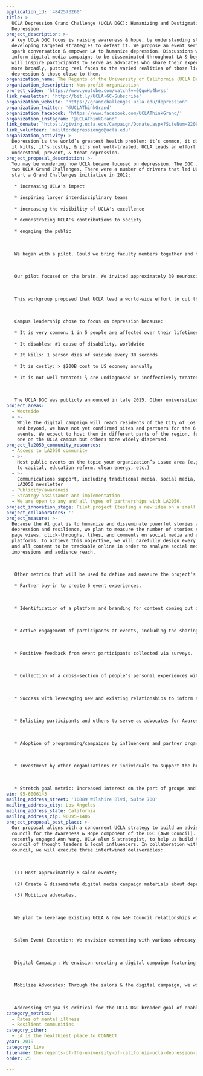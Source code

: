 ```yaml
---
application_id: '4842573260'
title: >-
  UCLA Depression Grand Challenge (UCLA DGC): Humanizing and Destigmatizing
  Depression
project_description: >-
  A key UCLA DGC focus is raising awareness & hope, by understanding stigma &
  developing targeted strategies to defeat it. We propose an event series to
  spark conversation & empower LA to humanize depression. Discussions will
  inform digital media campaigns to be disseminated throughout LA & beyond. We
  will inspire participants to serve as advocates who share their experiences
  more broadly, putting real faces to the varied realities of those living with
  depression & those close to them.
organization_name: The Regents of the University of California (UCLA Depression Grand Challenge)
organization_description: Non-profit organization
project_video: 'https://www.youtube.com/watch?v=6QqwHu4hvss'
link_newsletter: 'http://bit.ly/UCLA-GC-Subscribe'
organization_website: 'https://grandchallenges.ucla.edu/depression'
organization_twitter: '@UCLAThinkGrand'
organization_facebook: 'https://www.facebook.com/UCLAThinkGrand/'
organization_instagram: '@UCLAThinkGrand'
link_donate: 'https://giving.ucla.edu/Campaign/Donate.aspx?SiteNum=2209'
link_volunteer: 'mailto:depressiongc@ucla.edu'
organization_activity: >-
  Depression is the world’s greatest health problem: it’s common, it disables,
  it kills, it’s costly, & it’s not well-treated. UCLA leads an effort to
  understand, prevent, & treat depression.
project_proposal_description: >-
  You may be wondering how UCLA became focused on depression. The DGC is one of
  two UCLA Grand Challenges. There were a number of drivers that led UCLA to
  start a Grand Challenges initiative in 2012:
   
   * increasing UCLA's impact
   
   * inspiring larger interdisciplinary teams
   
   * increasing the visibility of UCLA's excellence
   
   * demonstrating UCLA's contributions to society
   
   * engaging the public
   
   
   
   We began with a pilot. Could we bring faculty members together and have them collectively identify a specific societal Grand Challenge to solve? At the start, we had no funding allocated for this effort & we were the 1st campus to declare its intent to solve a SMART-framed (Specific, Measurable, Aspirational, Relevant and Time-bound) issue. 
   
   
   
   Our pilot focused on the brain. We invited approximately 30 neuroscientists to a brainstorming session. They were asked, “what might be possible if money were not an obstacle?” We emerged with three topics and created workgroups that met weekly for 20 weeks. Depression became the focus of one of these groups; participants were motivated by a recent report by the World Health Organization projecting that, by 2030, depression will become the greatest single contributor to the global burden of disease. 
   
   
   
   This workgroup proposed that UCLA lead a world-wide effort to cut the burden of depression in half by 2050, and eliminate it by the end of this century. They recognized that UCLA was uniquely positioned to make a difference with basic, translational, and clinical neuroscience as well as social science and humanities expertise that would enable us to address depression from its biological underpinnings to the clinic, and the community at large. 
   
   
   
   Campus leadership chose to focus on depression because:
   
   * It is very common: 1 in 5 people are affected over their lifetimes
   
   * It disables: #1 cause of disability, worldwide
   
   * It kills: 1 person dies of suicide every 30 seconds
   
   * It is costly: > $200B cost to US economy annually
   
   * It is not well-treated: ¾ are undiagnosed or ineffectively treated
   
   
   
   The UCLA DGC was publicly announced in late 2015. Other universities now look to UCLA as a model for moonshot-focused research. They too are inspired to partner with their communities to solve specific issues.
project_areas:
  - Westside
  - >-
    While the digital campaign will reach residents of the City of Los Angeles
    and beyond, we have not yet confirmed sites and partners for the 6 regional
    events. We expect to host them in different parts of the region, featuring
    one on the UCLA campus but others more widely dispersed.
project_la2050_community_resources:
  - Access to LA2050 community
  - >-
    Host public events on the topic your organization’s issue area (e.g. access
    to capital, education reform, clean energy, etc.) 
  - >-
    Communications support, including traditional media, social media, and
    LA2050 newsletter
  - Publicity/awareness
  - Strategy assistance and implementation
  - We are open to any and all types of partnerships with LA2050.
project_innovation_stage: Pilot project (testing a new idea on a small scale to prove feasibility)
project_collaborators: ''
project_measure: >-
  Because the #1 goal is to humanize and disseminate powerful stories about
  depression and resilience, we plan to measure the number of stories shared,
  page views, click-throughs, likes, and comments on social media and existing
  platforms. To achieve this objective, we will carefully design every campaign
  and all content to be trackable online in order to analyze social media
  impressions and audience reach. 
   
   
   
   Other metrics that will be used to define and measure the project’s success include the following:
   
   * Partner buy-in to create 6 event experiences.
   
   
   
   * Identification of a platform and branding for content coming out of this set of projects.
   
   
   
   * Active engagement of participants at events, including the sharing of personal stories and/or engaging in event activities. 
   
   
   
   * Positive feedback from event participants collected via surveys.
   
   
   
   * Collection of a cross-section of people’s personal experiences with depression through various channels that illustrate to Angelenos that depression does not discriminate, that it can affect anyone, and that it touches nearly everyone’s lives. 
   
   
   
   * Success with leveraging new and existing relationships to inform and solicit content.
   
   
   
   * Enlisting participants and others to serve as advocates for Awareness and Hope, beyond our planned events.
   
   
   
   * Adoption of programming/campaigns by influencers and partner organizations who may not have this type of advocacy as a core business function. 
   
   
   
   * Investment by other organizations or individuals to support the broader Awareness and Hope agenda.
   
   
   
   * Stretch goal metric: Increased interest on the part of groups and organizations in implementing the UCLA DGC scalable treatment model measured by inquiries and requests for meetings, though it may be hard to determine whether those inquiries are coming as a result of these activities or others.
ein: 95-6006143
mailing_address_street: '10889 Wilshire Blvd, Suite 700'
mailing_address_city: Los Angeles
mailing_address_state: California
mailing_address_zip: 90095-1406
project_proposal_best_place: >-
  Our proposal aligns with a concurrent UCLA strategy to build an advisory
  council for the Awareness & Hope component of the DGC (A&H Council). We
  recently engaged Ann Wang, UCLA alum & strategist, to help us build this
  council of thought leaders & local influencers. In collaboration with the
  council, we will execute three intertwined deliverables: 
   
   
   
   (1) Host approximately 6 salon events; 
   
   (2) Create & disseminate digital media campaign materials about depression; & 
   
   (3) Mobilize advocates. 
   
   
   
   We plan to leverage existing UCLA & new A&H Council relationships with both media & nonprofit entities to form partnerships to do the following:
   
   
   
   Salon Event Execution: We envision connecting with various advocacy organizations, leveraging the existing DGC Leadership Council & new A&H Council to select partners for each event & build invite lists. Salons will be intimate gatherings of ~30 thought-leaders from diverse industries, backgrounds, & cultures across LA. They will provide a forum for conversation, problem-solving, & creative expression, plus a venue for capturing images & stories. Each event will have a custom experience for participants, designed to break down walls & elicit strategies. Custom experiences may include poets drafting haiku and other artists capturing people’s stories of depression/suicide. We target the first 5 events to be held within the first 8 months of the grant period. The 6th event either will follow a prior format or adopt a new format to accommodate more participants from the various communities together.
   
   
   
   Digital Campaign: We envision creating a digital campaign featuring depression, one story at a time, inspired by the “Humans of New York” portrait series. Using editorial photography & interview content gathered at the salons & independently through partnerships, we will share stories on Instagram, Facebook, & YouTube. These portraits will feature a diverse group that ranges from celebrities, entrepreneurs, & athletes to everyday people who describe the highs & lows of their journeys. Our goal is to humanize these stories to provide understanding, inspiration, & empathy regarding depression. Content to be routinely uploaded through the grant period.
   
   
   
   Mobilize Advocates: Through the salons & the digital campaign, we will identify and mobilize a group of advocates to disseminate the digital content, bring knowledge back from their communities, & generate partnerships that further help us shatter the stigma around mental health.
   
   
   
   Addressing stigma is critical for the UCLA DGC broader goal of enabling all Angelenos who need treatment to obtain it, & also for building more resilient individuals & communities, helping Los Angeles reach the aspiration of being the best place to Learn, Create, Play, Connect, & Live. Through partnerships, a coordinated & branded campaign, & authentic content, we will erode the stigma & shame affiliated with depression.
category_metrics:
  - Rates of mental illness
  - Resilient communities
category_other:
  - LA is the healthiest place to CONNECT
year: 2019
category: live
filename: the-regents-of-the-university-of-california-ucla-depression-grand-challenge
order: 25

---
```

